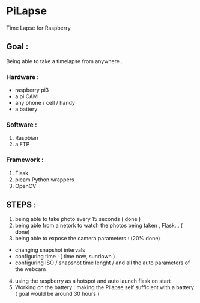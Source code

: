 # PiLapse
Time Lapse for Raspberry


## Goal : 
Being able to take a timelapse from anywhere .

### Hardware : 
- raspberry pi3 
- a pi CAM
- any phone / cell / handy 
- a battery 

### Software :
1. Raspbian
2. a FTP

### Framework :
1. Flask
2. picam Python wrappers
3. OpenCV

## STEPS :
1. being able to take photo every 15 seconds ( done ) 
2. being able from a netork to watch the photos being taken , Flask... ( done) 
3. being able to expose the camera parameters : (20% done)
  - changing snapshot intervals
  - configuring time : ( time now, sundown ) 
  - configuring ISO / snapshot time lenght / and all the auto parameters of the webcam
4. using the raspberry as a hotspot and auto launch flask on start
5. Working on the battery : making the Pilapse self sufficient with a battery ( goal would be around 30 hours )
